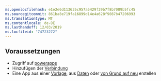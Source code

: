 ```yaml
---
ms.openlocfilehash: e1e2e6d113635c957a5429f39b7f8b7089b5fc45
ms.sourcegitcommit: 861ba8e719fa16899d14e4a628f9087b47206993
ms.translationtype: MT
ms.contentlocale: de-DE
ms.lasthandoff: 12/03/2019
ms.locfileid: "74723272"
---
```

## <a name="prerequisites"></a>Voraussetzungen
* Zugriff auf [powerapps](https://make.powerapps.com/?utm_source=padocs&utm_medium=linkinadoc&utm_campaign=referralsfromdoc)
* Hinzufügen der [Verbindung](../maker/canvas-apps/add-manage-connections.md)
* Eine App aus einer [Vorlage](../maker/canvas-apps/get-started-test-drive.md), aus [Daten](../maker/canvas-apps/get-started-create-from-data.md) oder [von Grund auf neu](../maker/canvas-apps/get-started-create-from-blank.md) erstellen
